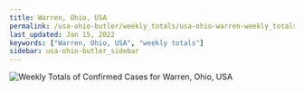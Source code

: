```yaml
---
title: Warren, Ohio, USA
permalink: /usa-ohio-butler/weekly_totals/usa-ohio-warren-weekly_totals.html
last_updated: Jan 15, 2022
keywords: ["Warren, Ohio, USA", "weekly totals"]
sidebar: usa-ohio-butler_sidebar
---
```


![Weekly Totals of Confirmed Cases for Warren, Ohio, USA](/covid_tracker/images/graphs/usa-ohio-warren-weekly_totals_graph.png)
